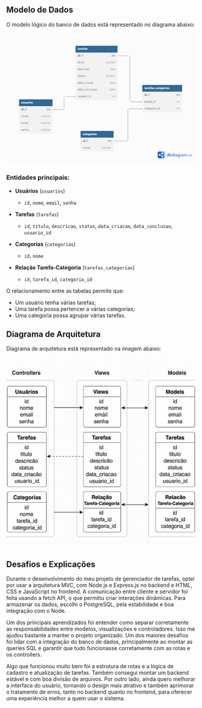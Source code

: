 ## Modelo de Dados

O modelo lógico do banco de dados está representado no diagrama abaixo:

![Modelo do Banco de Dados](modelo-banco.png)

### Entidades principais:

- **Usuários** (`usuarios`)

  - `id`, `nome`, `email`, `senha`

- **Tarefas** (`tarefas`)

  - `id`, `titulo`, `descricao`, `status`, `data_criacao`, `data_conclusao`, `usuario_id`

- **Categorias** (`categorias`)

  - `id`, `nome`

- **Relação Tarefa-Categoria** (`tarefas_categorias`)
  - `id`, `tarefa_id`, `categoria_id`

O relacionamento entre as tabelas permite que:

- Um usuário tenha várias tarefas;
- Uma tarefa possa pertencer a várias categorias;
- Uma categoria possa agrupar várias tarefas.


## Diagrama de Arquitetura

Diagrama de arquitetura está representado na imagem abaixo:

![alt text](<diagrama de arquitetura.png>)


## Desafios e Explicações 

Durante o desenvolvimento do meu projeto de gerenciador de tarefas, optei por usar a arquitetura MVC, com Node.js e Express.js no backend e HTML, CSS e JavaScript no frontend. A comunicação entre cliente e servidor foi feita usando a fetch API, o que permitiu criar interações dinâmicas. Para armazenar os dados, escolhi o PostgreSQL, pela estabilidade e boa integração com o Node.

Um dos principais aprendizados foi entender como separar corretamente as responsabilidades entre modelos, visualizações e controladores. Isso me ajudou bastante a manter o projeto organizado. Um dos maiores desafios foi lidar com a integração do banco de dados, principalmente ao montar as queries SQL e garantir que tudo funcionasse corretamente com as rotas e os controllers.

Algo que funcionou muito bem foi a estrutura de rotas e a lógica de cadastro e atualização de tarefas. Também consegui montar um backend estável e com boa divisão de arquivos. Por outro lado, ainda quero melhorar a interface do usuário, tornando o design mais atrativo e também aprimorar o tratamento de erros, tanto no backend quanto no frontend, para oferecer uma experiência melhor a quem usar o sistema.